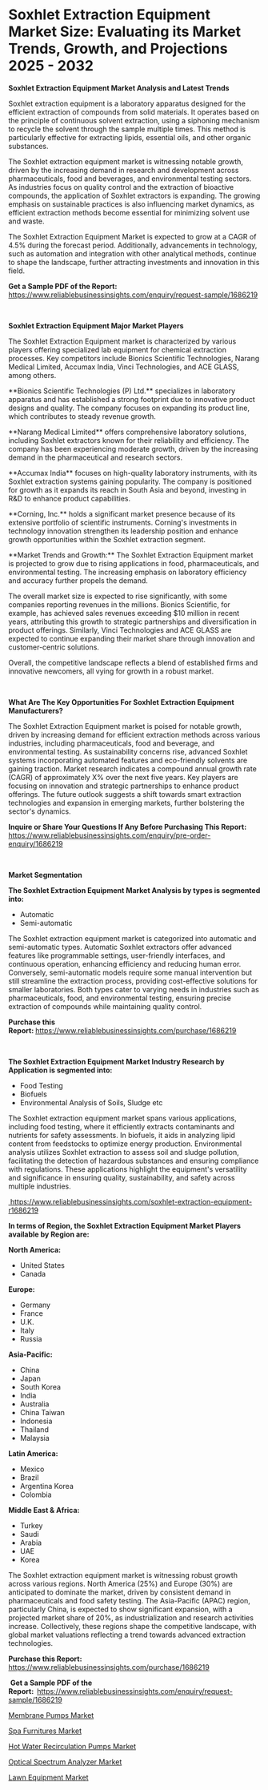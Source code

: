 <p><h1>Soxhlet Extraction Equipment Market Size: Evaluating its Market Trends, Growth, and Projections 2025 - 2032</h1></p><p><strong>Soxhlet Extraction Equipment Market Analysis and Latest Trends</strong></p>
<p><p>Soxhlet extraction equipment is a laboratory apparatus designed for the efficient extraction of compounds from solid materials. It operates based on the principle of continuous solvent extraction, using a siphoning mechanism to recycle the solvent through the sample multiple times. This method is particularly effective for extracting lipids, essential oils, and other organic substances.</p><p>The Soxhlet extraction equipment market is witnessing notable growth, driven by the increasing demand in research and development across pharmaceuticals, food and beverages, and environmental testing sectors. As industries focus on quality control and the extraction of bioactive compounds, the application of Soxhlet extractors is expanding. The growing emphasis on sustainable practices is also influencing market dynamics, as efficient extraction methods become essential for minimizing solvent use and waste. </p><p>The Soxhlet Extraction Equipment Market is expected to grow at a CAGR of 4.5% during the forecast period. Additionally, advancements in technology, such as automation and integration with other analytical methods, continue to shape the landscape, further attracting investments and innovation in this field.</p></p>
<p><strong>Get a Sample PDF of the Report:&nbsp;</strong> <a href="https://www.reliablebusinessinsights.com/enquiry/request-sample/1686219?utm_campaign=1091&utm_medium=2&utm_source=Github&utm_content=ia&utm_term=22022025&utm_id=soxhlet-extraction-equipment">https://www.reliablebusinessinsights.com/enquiry/request-sample/1686219</a></p>
<p>&nbsp;</p>
<p><strong>Soxhlet Extraction Equipment Major Market Players</strong></p>
<p><p>The Soxhlet Extraction Equipment market is characterized by various players offering specialized lab equipment for chemical extraction processes. Key competitors include Bionics Scientific Technologies, Narang Medical Limited, Accumax India, Vinci Technologies, and ACE GLASS, among others.</p><p>**Bionics Scientific Technologies (P) Ltd.** specializes in laboratory apparatus and has established a strong footprint due to innovative product designs and quality. The company focuses on expanding its product line, which contributes to steady revenue growth.</p><p>**Narang Medical Limited** offers comprehensive laboratory solutions, including Soxhlet extractors known for their reliability and efficiency. The company has been experiencing moderate growth, driven by the increasing demand in the pharmaceutical and research sectors.</p><p>**Accumax India** focuses on high-quality laboratory instruments, with its Soxhlet extraction systems gaining popularity. The company is positioned for growth as it expands its reach in South Asia and beyond, investing in R&D to enhance product capabilities.</p><p>**Corning, Inc.** holds a significant market presence because of its extensive portfolio of scientific instruments. Corning's investments in technology innovation strengthen its leadership position and enhance growth opportunities within the Soxhlet extraction segment.</p><p>**Market Trends and Growth:** The Soxhlet Extraction Equipment market is projected to grow due to rising applications in food, pharmaceuticals, and environmental testing. The increasing emphasis on laboratory efficiency and accuracy further propels the demand.</p><p>The overall market size is expected to rise significantly, with some companies reporting revenues in the millions. Bionics Scientific, for example, has achieved sales revenues exceeding $10 million in recent years, attributing this growth to strategic partnerships and diversification in product offerings. Similarly, Vinci Technologies and ACE GLASS are expected to continue expanding their market share through innovation and customer-centric solutions. </p><p>Overall, the competitive landscape reflects a blend of established firms and innovative newcomers, all vying for growth in a robust market.</p></p>
<p>&nbsp;</p>
<p><strong>What Are The Key Opportunities For Soxhlet Extraction Equipment Manufacturers?</strong></p>
<p><p>The Soxhlet Extraction Equipment market is poised for notable growth, driven by increasing demand for efficient extraction methods across various industries, including pharmaceuticals, food and beverage, and environmental testing. As sustainability concerns rise, advanced Soxhlet systems incorporating automated features and eco-friendly solvents are gaining traction. Market research indicates a compound annual growth rate (CAGR) of approximately X% over the next five years. Key players are focusing on innovation and strategic partnerships to enhance product offerings. The future outlook suggests a shift towards smart extraction technologies and expansion in emerging markets, further bolstering the sector's dynamics.</p></p>
<p><strong>Inquire or Share Your Questions If Any Before Purchasing This Report:</strong> <a href="https://www.reliablebusinessinsights.com/enquiry/pre-order-enquiry/1686219?utm_campaign=1091&utm_medium=2&utm_source=Github&utm_content=ia&utm_term=22022025&utm_id=soxhlet-extraction-equipment">https://www.reliablebusinessinsights.com/enquiry/pre-order-enquiry/1686219</a></p>
<p>&nbsp;</p>
<p><strong>Market Segmentation</strong></p>
<p><strong>The Soxhlet Extraction Equipment Market Analysis by types is segmented into:</strong></p>
<p><ul><li>Automatic</li><li>Semi-automatic</li></ul></p>
<p><p>The Soxhlet extraction equipment market is categorized into automatic and semi-automatic types. Automatic Soxhlet extractors offer advanced features like programmable settings, user-friendly interfaces, and continuous operation, enhancing efficiency and reducing human error. Conversely, semi-automatic models require some manual intervention but still streamline the extraction process, providing cost-effective solutions for smaller laboratories. Both types cater to varying needs in industries such as pharmaceuticals, food, and environmental testing, ensuring precise extraction of compounds while maintaining quality control.</p></p>
<p><strong>Purchase this Report:&nbsp;</strong><a href="https://www.reliablebusinessinsights.com/purchase/1686219?utm_campaign=1091&utm_medium=2&utm_source=Github&utm_content=ia&utm_term=22022025&utm_id=soxhlet-extraction-equipment">https://www.reliablebusinessinsights.com/purchase/1686219</a></p>
<p>&nbsp;</p>
<p><strong>The Soxhlet Extraction Equipment Market Industry Research by Application is segmented into:</strong></p>
<p><ul><li>Food Testing</li><li>Biofuels</li><li>Environmental Analysis of Soils, Sludge etc</li></ul></p>
<p><p>The Soxhlet extraction equipment market spans various applications, including food testing, where it efficiently extracts contaminants and nutrients for safety assessments. In biofuels, it aids in analyzing lipid content from feedstocks to optimize energy production. Environmental analysis utilizes Soxhlet extraction to assess soil and sludge pollution, facilitating the detection of hazardous substances and ensuring compliance with regulations. These applications highlight the equipment's versatility and significance in ensuring quality, sustainability, and safety across multiple industries.</p></p>
<p><a href="https://www.reliablebusinessinsights.com/soxhlet-extraction-equipment-r1686219?utm_campaign=1091&utm_medium=2&utm_source=Github&utm_content=ia&utm_term=22022025&utm_id=soxhlet-extraction-equipment">&nbsp;https://www.reliablebusinessinsights.com/soxhlet-extraction-equipment-r1686219</a></p>
<p><strong>In terms of Region, the Soxhlet Extraction Equipment Market Players available by Region are:</strong></p>
<p>
    <p> <strong> North America: </strong>
        <ul>
            <li>United States</li>
            <li>Canada</li>
        </ul>
        </p> 
    <p> <strong> Europe: </strong>
        <ul>
            <li>Germany</li>
            <li>France</li>
            <li>U.K.</li>
            <li>Italy</li>
            <li>Russia</li>
        </ul>
        </p> 
    <p> <strong> Asia-Pacific: </strong>
        <ul>
            <li>China</li>
            <li>Japan</li>
            <li>South Korea</li>
            <li>India</li>
            <li>Australia</li>
            <li>China Taiwan</li>
            <li>Indonesia</li>
            <li>Thailand</li>
            <li>Malaysia</li>
        </ul>
        </p> 
    <p> <strong> Latin America: </strong>
        <ul>
            <li>Mexico</li>
            <li>Brazil</li>
            <li>Argentina Korea</li>
            <li>Colombia</li>
        </ul>
        </p> 
    <p> <strong> Middle East & Africa: </strong>
        <ul>
            <li>Turkey</li>
            <li>Saudi</li>
            <li>Arabia</li>
            <li>UAE</li>
            <li>Korea</li>
        </ul>
    </p>
    </p>
<p><p>The Soxhlet extraction equipment market is witnessing robust growth across various regions. North America (25%) and Europe (30%) are anticipated to dominate the market, driven by consistent demand in pharmaceuticals and food safety testing. The Asia-Pacific (APAC) region, particularly China, is expected to show significant expansion, with a projected market share of 20%, as industrialization and research activities increase. Collectively, these regions shape the competitive landscape, with global market valuations reflecting a trend towards advanced extraction technologies.</p></p>
<p><strong>Purchase this Report: </strong><a href="https://www.reliablebusinessinsights.com/purchase/1686219?utm_campaign=1091&utm_medium=2&utm_source=Github&utm_content=ia&utm_term=22022025&utm_id=soxhlet-extraction-equipment">https://www.reliablebusinessinsights.com/purchase/1686219</a></p>
<p>&nbsp;<strong>Get a Sample PDF of the Report:&nbsp;&nbsp;</strong><a href="https://www.reliablebusinessinsights.com/enquiry/request-sample/1686219?utm_campaign=1091&utm_medium=2&utm_source=Github&utm_content=ia&utm_term=22022025&utm_id=soxhlet-extraction-equipment">https://www.reliablebusinessinsights.com/enquiry/request-sample/1686219</a></p>
<p><strong></strong></p>
<p><p><a href="https://github.com/sevitadwiani/Market-Research-Report-List-1/blob/main/membrane-pumps-market.md?utm_campaign=1091&utm_medium=2&utm_source=Github&utm_content=ia&utm_term=22022025&utm_id=soxhlet-extraction-equipment">Membrane Pumps Market</a></p><p><a href="https://github.com/lestymbango/Market-Research-Report-List-1/blob/main/spa-furnitures-market.md?utm_campaign=1091&utm_medium=2&utm_source=Github&utm_content=ia&utm_term=22022025&utm_id=soxhlet-extraction-equipment">Spa Furnitures Market</a></p><p><a href="https://github.com/enolvesey/Market-Research-Report-List-1/blob/main/hot-water-recirculation-pumps-market.md?utm_campaign=1091&utm_medium=2&utm_source=Github&utm_content=ia&utm_term=22022025&utm_id=soxhlet-extraction-equipment">Hot Water Recirculation Pumps Market</a></p><p><a href="https://github.com/peggiputra7o/Market-Research-Report-List-1/blob/main/optical-spectrum-analyzer-market.md?utm_campaign=1091&utm_medium=2&utm_source=Github&utm_content=ia&utm_term=22022025&utm_id=soxhlet-extraction-equipment">Optical Spectrum Analyzer Market</a></p><p><a href="https://github.com/tafuaraasswn/Market-Research-Report-List-1/blob/main/lawn-equipment-market.md?utm_campaign=1091&utm_medium=2&utm_source=Github&utm_content=ia&utm_term=22022025&utm_id=soxhlet-extraction-equipment">Lawn Equipment Market</a></p></p>